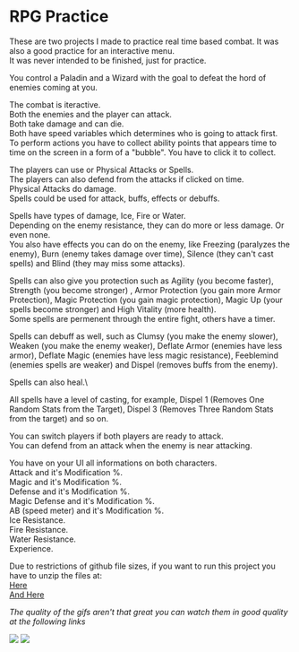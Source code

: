 # RPG Practice

These are two projects I made to practice real time based combat. It was also a good practice for an interactive menu.\
It was never intended to be finished, just for practice.


You control a Paladin and a Wizard with the goal to defeat the hord of enemies coming at you.

The combat is iteractive.\
Both the enemies and the player can attack.\
Both take damage and can die.\
Both have speed variables which determines who is going to attack first.\
To perform actions you have to collect ability points that appears time to time on the screen in a form of a "bubble". You have to click it to collect.

The players can use or Physical Attacks or Spells.\
The players can also defend from the attacks if clicked on time.\
Physical Attacks do damage.\
Spells could be used for attack, buffs, effects or debuffs.

Spells have types of damage, Ice, Fire or Water.\
Depending on the enemy resistance, they can do more or less damage. Or even none.\
You also have effects you can do on the enemy, like Freezing (paralyzes the enemy), Burn (enemy takes damage over time), Silence (they can't cast spells) and Blind (they may miss some attacks).

Spells can also give you protection such as Agility (you become faster), Strength (you become stronger) , Armor Protection (you gain more Armor Protection), Magic Protection (you gain magic protection), Magic Up (your spells become stronger) and High Vitality (more health).\
Some spells are permenent through the entire fight, others have a timer.

Spells can debuff as well, such as Clumsy (you make the enemy slower), Weaken (you make the enemy weaker), Deflate Armor (enemies have less armor), Deflate Magic (enemies have less magic resistance), Feeblemind (enemies spells are weaker) and Dispel (removes buffs from the enemy).

Spells can also heal.\

All spells have a level of casting, for example, Dispel 1 (Removes One Random Stats from the Target), Dispel 3 (Removes Three Random Stats from the target) and so on.

You can switch players if both players are ready to attack.\
You can defend from an attack when the enemy is near attacking.

You have on your UI all informations on both characters.\
Attack and it's Modification %.\
Magic and it's Modification %.\
Defense and it's Modification %.\
Magic Defense and it's Modification %.\
AB (speed meter) and it's Modification %.\
Ice Resistance.\
Fire Resistance.\
Water Resistance.\
Experience.





Due to restrictions of github file sizes, if you want to run this project you have to unzip the files at:\
[Here](https://github.com/Olbrien/unity-rpg_turn_based_combat/tree/main/My%20First%20RPG/Library/il2cpp_android_armeabi-v7a/il2cpp_cache/linkresult_4D02B964B4F047C621FE35DDFC005FCA)\
[And Here](https://github.com/Olbrien/unity-rpg_turn_based_combat/tree/main/My%20First%20RPG%202/Library/il2cpp_android_armeabi-v7a/il2cpp_cache/linkresult_E403CF1687D9D52BF4DDDEE1FADAB94B)

*The quality of the gifs aren't that great you can watch them in good quality at the following links*

<img src="https://github.com/Olbrien/unity-rpg_turn_based_combat/blob/main/Extras/Pictures/k2RXBr.gif">
<img src="https://github.com/Olbrien/unity-rpg_turn_based_combat/blob/main/Extras/Pictures/MyRPG2.gif">
